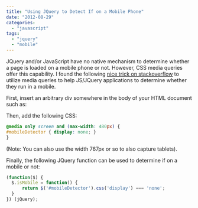 ```yaml
---
title: "Using JQuery to Detect If on a Mobile Phone"
date: "2012-08-29"
categories: 
  - "javascript"
tags: 
  - "jquery"
  - "mobile"
---
```


JQuery and/or JavaScript have no native mechanism to determine whether a page is loaded on a mobile phone or not. However, CSS media queries offer this capability. I found the following [nice trick on stackoverflow](http://stackoverflow.com/a/10364620/270662) to utilize media queries to help JS/JQuery applications to determine whether they run in a mobile.

First, insert an arbitrary div somewhere in the body of your HTML document such as:

<div id="mobileDetector"></div>

Then, add the following CSS:

```css
@media only screen and (max-width: 480px) {
#mobileDetector { display: none; }
}
```

(Note: You can also use the width 767px or so to also capture tablets).

Finally, the following JQuery function can be used to determine if on a mobile or not:

```javascript
(function($) {
  $.isMobile = function() { 
      return $('#mobileDetector').css('display') === 'none'; 
  }
}) (jQuery);
```
